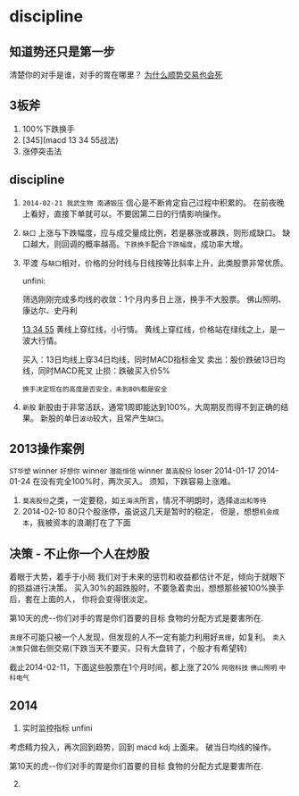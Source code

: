 # discipline

## 知道势还只是第一步

  清楚你的对手是谁，对手的胃在哪里？
  [为什么顺势交易也会死](http://mp.weixin.qq.com/s?__biz=MjM5MzAzNzE0MQ==&amp;mid=200016434&amp;idx=1&amp;sn=97ffec76199739364f89c0485b926078&amp;scene=1#rd)

## 3板斧

  1.  100%下跌换手
  2.  [345](macd 13 34 55战法)
  3.  涨停突击法

## discipline

  1.  `2014-02-21 我武生物 南通锻压`
      信心是不断肯定自己过程中积累的。
      在前夜晚上看好，直接下单就可以。不要因第二日的行情影响操作。

  2.  `缺口`
      上涨与下跌幅度，应与成交量成比例，若是暴涨或暴跌，则形成缺口。
      缺口越大，则回调的概率越高。`下跌换手`配合`下跌幅度`，成功率大增。

  3.  平渡
      与`缺口`相对，价格的分时线与日线按等比斜率上升，此类股票非常优质。

      unfini: 

      筛选刚刚完成多均线的收敛：1个月内多日上涨，换手不大股票。
      佛山照明、康达尔、史丹利

      [13 34 55](黄红绿) 
      黄线上穿红线，小行情。
      黄线上穿红线，价格站在绿线之上，是一波大行情。

      买入：13日均线上穿34日均线，同时MACD指标金叉
      卖出：股价跌破13日均线，同时MACD死叉
      止损：跌破买入价5%

      `换手决定现在的高度是否安全，未到80%都是安全`

  4.  `新股`
      新股由于非常活跃，通常1周即能达到100%，大周期反而得不到正确的结果。
      新股的单日`波动`较大，且常产生`缺口`。

## 2013操作案例

  `ST华塑`    winner
  `好想你`    winner
  `潜能恒信`  winner
  `莫高股份`  loser   2014-01-17 2014-01-24 在没有完全100%时，两次买入。
              须知，下跌容易上涨难。

  1. `莫高股份`之类，一定要稳，如`王海滨`所言，情况不明朗时，选择`退出和等待`
  2.  2014-02-10 80只个股涨停，虽说这几天是暂时的稳定，
      但是，想想`机会成本`，我被资本的浪潮打在了下面

## 决策 - 不止你一个人在炒股

  着眼于大势，着手于小局
  我们对于未来的惩罚和收益都估计不足，倾向于就眼下的损益进行决策。
  买入30%的超跌股时，不要急着卖出，想想那些被100%换手后，套在上面的人，
  你将会变得很淡定。

  第10天的虎--你们对手的胃是你们首要的目标
  食物的分配方式是要害所在.

  `真理`不可能只被一个人发现，但发现的人不一定有能力利用好`真理`，如复利。
  `卖入决策`只做右侧交易(下跌当天不要买，只有大盘转了，个股才有希望转)

  截止2014-02-11，下面这些股票在1个月时间，都上涨了20%
  `网宿科技` 
  `佛山照明` 
  `中科电气`

## 2014

  1. 实时监控指标 unfini

  考虑精力投入，再次回到趋势，回到 macd kdj 上面来。
  破当日均线的操作。

  第10天的虎--你们对手的胃是你们首要的目标
  食物的分配方式是要害所在.

  2. 

## 

